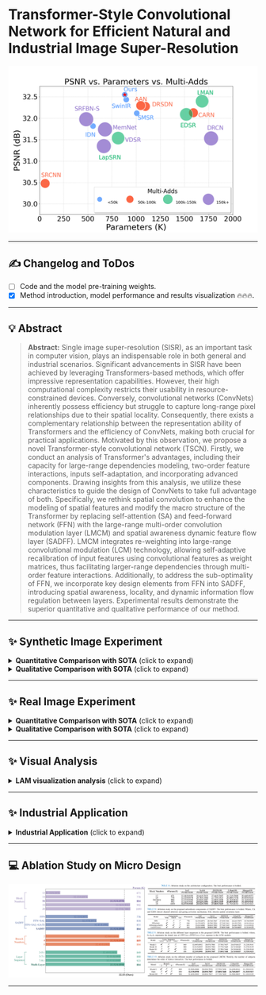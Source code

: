 # **Transformer-Style Convolutional Network for Efficient Natural and Industrial Image Super-Resolution**
<img src="https://github.com/liux520/TSCN/blob/main/images/Complexity.png" style="zoom:50%;" />

<hr />

## :writing_hand: Changelog and ToDos
- [ ] Code and the model pre-training weights.
- [x] Method introduction, model performance and results visualization  :fire::fire::fire:.

<hr />

## :bulb: Abstract
> **Abstract:** Single image super-resolution (SISR), as an important task in computer vision, plays an indispensable role in both general and industrial scenarios. Significant advancements in SISR have been achieved by leveraging Transformers-based methods, which offer impressive representation capabilities. However, their high computational complexity restricts their usability in resource-constrained devices. Conversely, convolutional networks (ConvNets) inherently possess efficiency but struggle to capture long-range pixel relationships due to their spatial locality. Consequently, there exists a complementary relationship between the representation ability of Transformers and the efficiency of ConvNets, making both crucial for practical applications. Motivated by this observation, we propose a novel Transformer-style convolutional network (TSCN). 
> Firstly, we conduct an analysis of Transformer's advantages, including their capacity for large-range dependencies modeling, two-order feature interactions, inputs self-adaptation, and incorporating advanced components. Drawing insights from this analysis, we utilize these characteristics to guide the design of ConvNets to take full advantage of both. Specifically, we rethink spatial convolution to enhance the modeling of spatial features and modify the macro structure of the Transformer by replacing self-attention (SA) and feed-forward network (FFN) with the large-range multi-order convolution modulation layer (LMCM) and spatial awareness dynamic feature flow layer (SADFF). LMCM integrates re-weighting into large-range convolutional modulation (LCM) technology, allowing self-adaptive recalibration of input features using convolutional features as weight matrices, thus facilitating larger-range dependencies through multi-order feature interactions. Additionally, to address the sub-optimality of FFN, we incorporate key design elements from FFN into SADFF, introducing spatial awareness, locality, and dynamic information flow regulation between layers. Experimental results demonstrate the superior quantitative and qualitative performance of our method.

<hr />

## :sparkles: Synthetic Image Experiment
<details>
	<summary><strong>Quantitative Comparison with SOTA</strong> (click to expand) </summary>
	<p><img src = "https://github.com/liux520/TSCN/blob/main/images/Quan.png" width=100% height=100%></p>
</details>
<details>
	<summary><strong>Qualitative Comparison with SOTA</strong> (click to expand) </summary>
    	<p><img src = "https://github.com/liux520/TSCN/blob/main/images/Qualitative.png" width=100% height=100%></p>
		<div style="display: flex; flex-direction: row;">
    	<div style="flex: 1; padding-right: 5px;">
      		<img src="https://github.com/liux520/TSCN/blob/main/images/set5_baby.gif" width="25%" height="25%">
    	</div>
    	<div style="flex: 1; padding-right: 5px;">
      		<img src="https://github.com/liux520/TSCN/blob/main/images/set5_butterfly.gif" width="25%" height="25%">
    	</div>
    	<div style="flex: 1; padding-left: 5px;">
      		<img src="https://github.com/liux520/TSCN/blob/main/images/set14_bridge.gif" width="25%" height="25%">
    	</div>
  		</div>
    	<div style="display: flex; flex-direction: row;">
    	<div style="flex: 1; padding-right: 5px;">
      		<img src="https://github.com/liux520/TSCN/blob/main/images/set14_coastguard.gif" width="25%" height="25%">
    	</div>
    	<div style="flex: 1; padding-right: 5px;">
      		<img src="https://github.com/liux520/TSCN/blob/main/images/set14_lenna.gif" width="25%" height="25%">
    	</div>
    	<div style="flex: 1; padding-left: 5px;">
      		<img src="https://github.com/liux520/TSCN/blob/main/images/set14_man.gif" width="25%" height="25%">
    	</div>
  		</div>
    	<div style="display: flex; flex-direction: row;">
    	<div style="flex: 1; padding-right: 5px;">
      		<img src="https://github.com/liux520/TSCN/blob/main/images/set14_monarch.gif" width="25%" height="25%">
    	</div>
    	<div style="flex: 1; padding-right: 5px;">
      		<img src="https://github.com/liux520/TSCN/blob/main/images/set14_pepper.gif" width="25%" height="25%">
    	</div>
        <div style="flex: 1; padding-left: 5px;">
      		<img src="https://github.com/liux520/TSCN/blob/main/images/set14_pepper.gif" width="25%" height="25%">
    	</div>
  		</div>
</details>

<hr />

## :sparkles: Real Image Experiment
<details>
	<summary><strong>Quantitative Comparison with SOTA</strong> (click to expand) </summary>
	<p><img src = "https://github.com/liux520/TSCN/blob/main/images/Quan.png" width=100% height=100%></p>
</details>
<details>
	<summary><strong>Qualitative Comparison with SOTA</strong> (click to expand) </summary>
	<p><img src = "https://github.com/liux520/TSCN/blob/main/images/Quan.png" width=100% height=100%></p>
</details>

<hr />

## :sparkles: Visual Analysis
<details>
	<summary><strong>LAM visualization analysis</strong> (click to expand) </summary>
	<p><img src = "https://github.com/liux520/TSCN/blob/main/images/LAM.png" width=100% height=100%></p>
	Results of Local Attribution Maps. A more widely distributed red area and higher DI represent a larger range pixels utilization. The heat maps exhibit the area of interest for different SR networks. The red regions are noticed by almost both EDSR, SwinIR, and CARN while the blue areas represent the additional LAM interest areas of the proposed TSCN. (TSCN has a higher diffusion index.)
</details>

<hr />

## :sparkles: Industrial Application
<details>
	<summary><strong>Industrial Application</strong> (click to expand) </summary>
	<p><img src = "https://github.com/liux520/TSCN/blob/main/images/Industrial.png" width=100% height=100%></p>
	Industrial application of SISR: PCB images and license plate image super resolution for the electronics and autonomous driving industries.
	<p><img src = "https://github.com/liux520/TSCN/blob/main/images/seg-3.png" width=100% height=100%></p>
	Industrial Application of SISR: contributing to autonomous driving scenario parsing.
</details>

<hr /> 

## :computer: Ablation Study on Micro Design

<img src="https://github.com/liux520/TSCN/blob/main/images/Ab.png" style="zoom:50%;" />


<hr />
